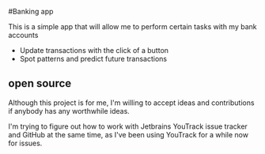 #Banking app

This is a simple app that will allow me to perform certain
tasks with my bank accounts

*  Update transactions with the click of a button
*  Spot patterns and predict future transactions

## open source

Although this project is for me, I'm willing to accept ideas
and contributions if anybody has any worthwhile ideas.

I'm trying to figure out how to work with Jetbrains YouTrack issue tracker
and GitHub at the same time, as I've been using YouTrack for a while now for issues.

